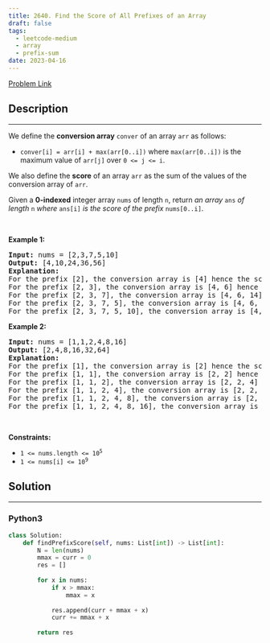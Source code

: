 ```yaml
---
title: 2640. Find the Score of All Prefixes of an Array
draft: false
tags: 
  - leetcode-medium
  - array
  - prefix-sum
date: 2023-04-16
---
```


[Problem Link](https://leetcode.com/problems/find-the-score-of-all-prefixes-of-an-array/)

## Description

---
<p>We define the <strong>conversion array</strong> <code>conver</code> of an array <code>arr</code> as follows:</p>

<ul>
	<li><code>conver[i] = arr[i] + max(arr[0..i])</code> where <code>max(arr[0..i])</code> is the maximum value of <code>arr[j]</code> over <code>0 &lt;= j &lt;= i</code>.</li>
</ul>

<p>We also define the <strong>score</strong> of an array <code>arr</code> as the sum of the values of the conversion array of <code>arr</code>.</p>

<p>Given a <strong>0-indexed</strong> integer array <code>nums</code> of length <code>n</code>, return <em>an array </em><code>ans</code><em> of length </em><code>n</code><em> where </em><code>ans[i]</code><em> is the score of the prefix</em> <code>nums[0..i]</code>.</p>

<p>&nbsp;</p>
<p><strong class="example">Example 1:</strong></p>

<pre>
<strong>Input:</strong> nums = [2,3,7,5,10]
<strong>Output:</strong> [4,10,24,36,56]
<strong>Explanation:</strong> 
For the prefix [2], the conversion array is [4] hence the score is 4
For the prefix [2, 3], the conversion array is [4, 6] hence the score is 10
For the prefix [2, 3, 7], the conversion array is [4, 6, 14] hence the score is 24
For the prefix [2, 3, 7, 5], the conversion array is [4, 6, 14, 12] hence the score is 36
For the prefix [2, 3, 7, 5, 10], the conversion array is [4, 6, 14, 12, 20] hence the score is 56
</pre>

<p><strong class="example">Example 2:</strong></p>

<pre>
<strong>Input:</strong> nums = [1,1,2,4,8,16]
<strong>Output:</strong> [2,4,8,16,32,64]
<strong>Explanation:</strong> 
For the prefix [1], the conversion array is [2] hence the score is 2
For the prefix [1, 1], the conversion array is [2, 2] hence the score is 4
For the prefix [1, 1, 2], the conversion array is [2, 2, 4] hence the score is 8
For the prefix [1, 1, 2, 4], the conversion array is [2, 2, 4, 8] hence the score is 16
For the prefix [1, 1, 2, 4, 8], the conversion array is [2, 2, 4, 8, 16] hence the score is 32
For the prefix [1, 1, 2, 4, 8, 16], the conversion array is [2, 2, 4, 8, 16, 32] hence the score is 64
</pre>

<p>&nbsp;</p>
<p><strong>Constraints:</strong></p>

<ul>
	<li><code>1 &lt;= nums.length &lt;= 10<sup>5</sup></code></li>
	<li><code>1 &lt;= nums[i] &lt;= 10<sup>9</sup></code></li>
</ul>


## Solution

---
### Python3
``` py title='find-the-score-of-all-prefixes-of-an-array'
class Solution:
    def findPrefixScore(self, nums: List[int]) -> List[int]:
        N = len(nums)
        mmax = curr = 0
        res = []
        
        for x in nums:
            if x > mmax:
                mmax = x
                
            res.append(curr + mmax + x)
            curr += mmax + x
            
        return res
```

